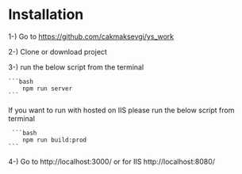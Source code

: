 # Installation
1-) Go to https://github.com/cakmaksevgi/ys_work

2-) Clone or download project

3-) run the below script from the terminal

    ```bash
        npm run server
    ```
If you want to run with hosted on IIS please run the below script from terminal

     ```bash
        npm run build:prod
    ```

4-) Go to http://localhost:3000/ or for IIS http://localhost:8080/